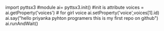 import pyttsx3 #module
ai= pyttsx3.init() #init is attribute
voices = ai.getProperty('voices') # for girl voice
ai.setProperty('voice',voices[1].id)
ai.say("hello priyanka pyhton programers this is my first repo on github")
ai.runAndWait()
    
